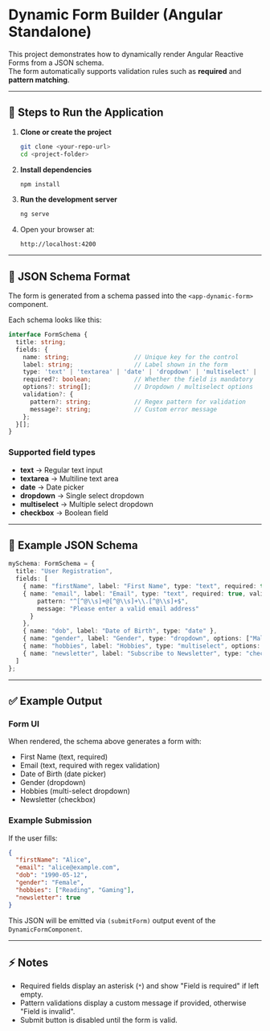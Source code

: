 # Dynamic Form Builder (Angular Standalone)

This project demonstrates how to dynamically render Angular Reactive Forms from a JSON schema.  
The form automatically supports validation rules such as **required** and **pattern matching**.

---

## 🚀 Steps to Run the Application

1. **Clone or create the project**
   ```bash
   git clone <your-repo-url>
   cd <project-folder>
   ```

2. **Install dependencies**
   ```bash
   npm install
   ```

3. **Run the development server**
   ```bash
   ng serve
   ```

4. Open your browser at:
   ```
   http://localhost:4200
   ```

---

## 📜 JSON Schema Format

The form is generated from a schema passed into the `<app-dynamic-form>` component.

Each schema looks like this:

```ts
interface FormSchema {
  title: string;
  fields: {
    name: string;                  // Unique key for the control
    label: string;                 // Label shown in the form
    type: 'text' | 'textarea' | 'date' | 'dropdown' | 'multiselect' | 'checkbox';
    required?: boolean;            // Whether the field is mandatory
    options?: string[];            // Dropdown / multiselect options
    validation?: {
      pattern?: string;            // Regex pattern for validation
      message?: string;            // Custom error message
    };
  }[];
}
```

### Supported field types
- **text** → Regular text input  
- **textarea** → Multiline text area  
- **date** → Date picker  
- **dropdown** → Single select dropdown  
- **multiselect** → Multiple select dropdown  
- **checkbox** → Boolean field  

---

## 📝 Example JSON Schema

```ts
mySchema: FormSchema = {
  title: "User Registration",
  fields: [
    { name: "firstName", label: "First Name", type: "text", required: true },
    { name: "email", label: "Email", type: "text", required: true, validation: {
        pattern: "^[^@\\s]+@[^@\\s]+\\.[^@\\s]+$",
        message: "Please enter a valid email address"
      }
    },
    { name: "dob", label: "Date of Birth", type: "date" },
    { name: "gender", label: "Gender", type: "dropdown", options: ["Male", "Female", "Other"] },
    { name: "hobbies", label: "Hobbies", type: "multiselect", options: ["Reading", "Sports", "Gaming"] },
    { name: "newsletter", label: "Subscribe to Newsletter", type: "checkbox" }
  ]
};
```

---

## ✅ Example Output

### Form UI
When rendered, the schema above generates a form with:
- First Name (text, required)  
- Email (text, required with regex validation)  
- Date of Birth (date picker)  
- Gender (dropdown)  
- Hobbies (multi-select dropdown)  
- Newsletter (checkbox)  

### Example Submission
If the user fills:

```json
{
  "firstName": "Alice",
  "email": "alice@example.com",
  "dob": "1990-05-12",
  "gender": "Female",
  "hobbies": ["Reading", "Gaming"],
  "newsletter": true
}
```

This JSON will be emitted via `(submitForm)` output event of the `DynamicFormComponent`.

---

## ⚡ Notes
- Required fields display an asterisk (`*`) and show \"Field is required\" if left empty.
- Pattern validations display a custom message if provided, otherwise \"Field is invalid\".
- Submit button is disabled until the form is valid.

